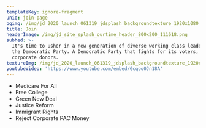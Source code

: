 ```yaml
---
templateKey: ignore-fragment
uniq: join-page
bgimg: /img/jd_2020_launch_061319_jdsplash_backgroundtexture_1920x1080.jpg
title: Join
headerImage: /img/jd_site_splash_ourtime_header_800x200_111618.png
subhed: >-
  It's time to usher in a new generation of diverse working class leaders into
  the Democratic Party. A Democratic Party that fights for its voters, not just
  corporate donors.
textureImg: /img/jd_2020_launch_061319_jdsplash_backgroundtexture_1920x1080.jpg
youtubeVideo: 'https://www.youtube.com/embed/Gcqoo0Jn18A'
---
```


- Medicare For All
- Free College
- Green New Deal
- Justice Reform
- Immigrant Rights
- Reject Corporate PAC Money
